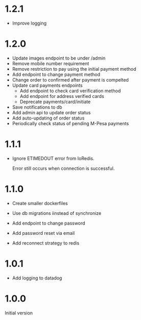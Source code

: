 # 1.2.1

- Improve logging

# 1.2.0

- Update images endpoint to be under /admin
- Remove mobile number requirement
- Remove restriction to pay using the initial payment method
- Add endpoint to change payment method
- Change order to confirmed after payment is compelted
- Update card payments endpoints
  - Add endpoint to check card verification method
  - Add endpoint for address verified cards
  - Deprecate payments/card/initiate
- Save notifications to db
- Add admin api to update order status
- Add auto-updating of order status
- Periodically check status of pending M-Pesa payments

# 1.1.1

- Ignore ETIMEDOUT error from IoRedis.

  Error still occurs when connection is successful.

# 1.1.0

- Create smaller dockerfiles

- Use db migrations iinstead of synchronize

- Add endpoint to change password

- Add password reset via email

- Add reconnect strategy to redis

# 1.0.1

- Add logging to datadog

# 1.0.0

Initial version

